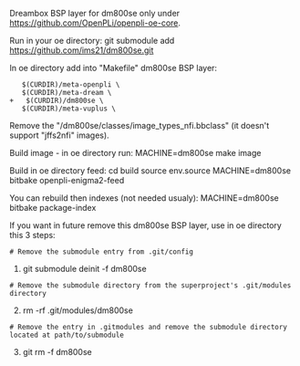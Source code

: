 Dreambox BSP layer for dm800se only under https://github.com/OpenPLi/openpli-oe-core.

Run in your oe directory:  git submodule add https://github.com/ims21/dm800se.git

In oe directory add into "Makefile" dm800se BSP layer:
 ```
	$(CURDIR)/meta-openpli \
	$(CURDIR)/meta-dream \
+	$(CURDIR)/dm800se \
	$(CURDIR)/meta-vuplus \
 ```
Remove the "/dm800se/classes/image_types_nfi.bbclass" (it doesn't support "jffs2nfi" images).

Build image - in oe directory run:
MACHINE=dm800se make image


Build in oe directory feed:
cd build
source env.source
MACHINE=dm800se bitbake openpli-enigma2-feed

You can rebuild then indexes (not needed usualy):
MACHINE=dm800se bitbake package-index


If you want in future remove this dm800se BSP layer, use in oe directory this 3 steps:
 ```
# Remove the submodule entry from .git/config
 ```
1) git submodule deinit -f dm800se
 ```
# Remove the submodule directory from the superproject's .git/modules directory
 ```
2) rm -rf .git/modules/dm800se
 ```
# Remove the entry in .gitmodules and remove the submodule directory located at path/to/submodule
 ```
3) git rm -f dm800se
